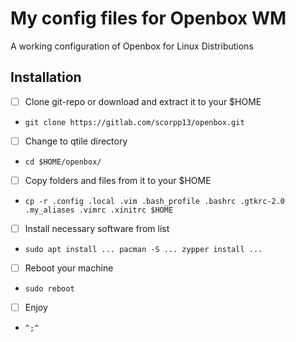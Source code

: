 # My config files for Openbox WM

A working configuration of Openbox for Linux Distributions

## Installation

- [ ] Clone git-repo or download and extract it to your $HOME
- `git clone https://gitlab.com/scorpp13/openbox.git`
- [ ] Change to qtile directory
- `cd $HOME/openbox/`
- [ ] Copy folders and files from it to your $HOME
- `cp -r .config .local .vim .bash_profile .bashrc .gtkrc-2.0 .my_aliases .vimrc .xinitrc $HOME`
- [ ] Install necessary software from list
- `sudo apt install ... pacman -S ... zypper install ...`
- [ ] Reboot your machine
- `sudo reboot`
- [ ] Enjoy
- `^;^`
